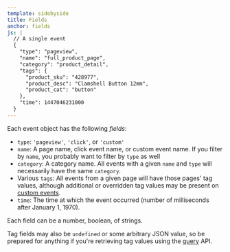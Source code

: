 ```yaml
---
template: sidebyside
title: Fields
anchor: fields
js: |
  // A single event
  {
    "type": "pageview",
    "name": "full_product_page",
    "category": "product_detail",
    "tags": {
      "product_sku": "428977",
      "product_desc": "Clamshell Button 12mm",
      "product_cat": "button"
    },
    "time": 1447046231000
  }
---
```


Each event object has the following *fields*:
- `type`: `'pageview'`, `'click'`, or `'custom'`
- `name`: A page name, click event name, or custom event name.  If you filter by `name`, you probably want to filter by `type` as well
- `category`: A category name.  All events with a given `name` and `type` will necessarily have the same `category`.
- Various `tags`: All events from a given page will have those pages' tag values, although additional or overridden tag values may be present on [custom events](/javascript/personalization/#events).
- `time`: The time at which the event occurred (number of milliseconds after January 1, 1970).

Each field can be a number, boolean, of strings.

Tag fields may also be `undefined` or some arbitrary JSON value, so be prepared for anything if you're retrieving tag values using the [query](/javascript/personalization/#query) API.
